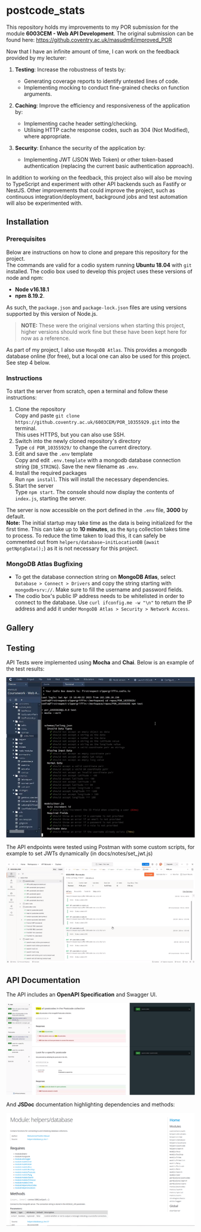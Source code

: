 # postcode_stats
This repository holds my improvements to my POR submission for the module **6003CEM - Web API Development**. The original submission can be found here: https://github.coventry.ac.uk/masudm6/improved_POR

Now that I have an infinite amount of time, I can work on the feedback provided by my lecturer:

1. **Testing**: Increase the robustness of tests by:
   - Generating coverage reports to identify untested lines of code.
   - Implementing mocking to conduct fine-grained checks on function arguments.

2. **Caching**: Improve the efficiency and responsiveness of the application by:
   - Implementing cache header setting/checking.
   - Utilising HTTP cache response codes, such as 304 (Not Modified), where appropriate.

3. **Security**: Enhance the security of the application by:
   - Implementing JWT (JSON Web Token) or other token-based authentication (replacing the current basic authentication approach).

In addition to working on the feedback, this project also will also be moving to TypeScript and experiment with other API backends such as Fastify or NestJS. Other improvements that could improve the project, such as continuous integration/deployment, background jobs and test automation will also be experimented with.

## Installation

### Prerequisites
Below are instructions on how to clone and prepare this repository for the project.  
The commands are valid for a codio system running **Ubuntu 18.04** with `git` installed.
The codio box used to develop this project uses these versions of node and npm:  
- **Node v16.18.1**
- **npm 8.19.2**.   

As such, the `package.json` and `package-lock.json` files are using versions supported by this version of Node.js.  

> **NOTE:** These were the original versions when starting this project, higher versions should work fine but these have been kept here for now as a reference.

As part of my project, I also use `MongoDB Atlas`. This provides a mongodb database online (for free), but a local one can also be used for this project. See step 4 below.

### Instructions
To start the server from scratch, open a terminal and follow these instructions:
1. Clone the repository  
   Copy and paste `git clone https://github.coventry.ac.uk/6003CEM/POR_10355929.git` into the terminal.  
   This uses HTTPS, but you can also use SSH.
2. Switch into the newly cloned repository's directory  
   Type `cd POR_10355929/` to change the current directory.
3. Edit and save the `.env` template  
   Copy and edit `.env.template` with a mongodb database connection string (`DB_STRING`). Save the new filename as `.env`.
4. Install the required packages  
   Run `npm install`. This will install the necessary dependencies.
5. Start the server  
   Type `npm start`. The console should now display the contents of `index.js`, starting the server.

The server is now accessible on the port defined in the `.env` file, **3000** by default.  
**Note:** The initial startup may take time as the data is being initialized for the first time. This can take up to **10 minutes**, as the `Nptg` collection takes time to process. To reduce the time taken to load this, it can safely be commented out from `helpers/database~initLocationDB` (`await getNptgData();`) as it is not necessary for this project.


### MongoDB Atlas Bugfixing
- To get the database connection string on **MongoDB Atlas**, select `Database > Connect > Drivers` and copy the string starting with `mongodb+srv://`. Make sure to fill the username and password fields.
- The codio box's public IP address needs to be whitelisted in order to connect to the database. Use `curl ifconfig.me -w "\n"` to return the IP address and add it under `MongoDB Atlas > Security > Network Access`.

## Gallery

## Testing
API Tests were implemented using **Mocha** and **Chai**. Below is an example of the test results:

![Mocha Test Results](./docs/images/6003cem_mocha.png)

The API endpoints were tested using Postman with some custom scripts, for example to set JWTs dynamically (in docs/notes/set_jwt.js)

![Postman Test Results](./docs/images/6003cem_postman.png)

## API Documentation
The API includes an **OpenAPI Specification** and Swagger UI.

![OpenAPI Documentation](./docs/images/6003cem_openapi_specification.png)

And **JSDoc** documentation highlighting dependencies and methods:

![JSDoc Documentation](./docs/images/6003cem_jsdoc.png)

